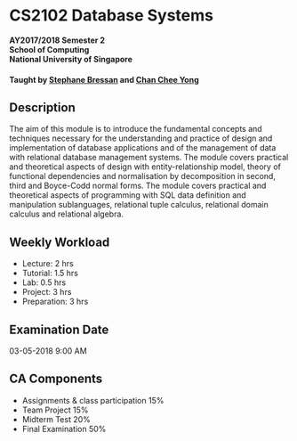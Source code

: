# CS2102 Database Systems

__AY2017/2018 Semester 2<br>
School of Computing<br>
National University of Singapore__

#### Taught by [Stephane Bressan](http://www.comp.nus.edu.sg/~gilbert/) and [Chan Chee Yong](http://www.comp.nus.edu.sg/~hcheng/)


## Description
The aim of this module is to introduce the fundamental concepts and techniques necessary for the understanding and practice of design and implementation of database applications and of the management of data with relational database management systems. The module covers practical and theoretical aspects of design with entity-relationship model, theory of functional dependencies and normalisation by decomposition in second, third and Boyce-Codd normal forms. The module covers practical and theoretical aspects of programming with SQL data definition and manipulation sublanguages, relational tuple calculus, relational domain calculus and relational algebra.

## Weekly Workload
- Lecture: 2 hrs
- Tutorial: 1.5 hrs
- Lab: 0.5 hrs
- Project: 3 hrs
- Preparation: 3 hrs

## Examination Date
03-05-2018 9:00 AM

## CA Components
- Assignments & class participation 15%
- Team Project 15%
- Midterm Test 20%
- Final Examination 50%
